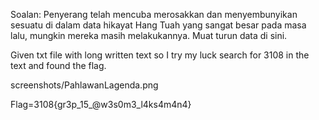 Soalan:
Penyerang telah mencuba merosakkan dan menyembunyikan sesuatu di dalam data hikayat Hang Tuah yang sangat besar pada masa lalu, mungkin mereka masih melakukannya. Muat turun data di sini.

Given txt file with long written text so I try my luck search for 3108 in the text and found the flag.

screenshots/PahlawanLagenda.png

Flag=3108{gr3p_15_@w3s0m3_l4ks4m4n4}